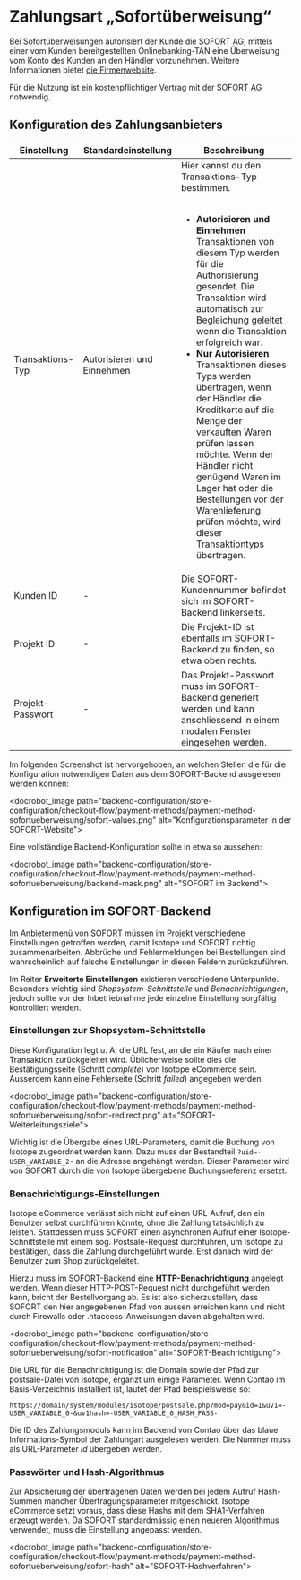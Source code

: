# Zahlungsart „Sofortüberweisung“

Bei Sofortüberweisungen autorisiert der Kunde die SOFORT AG, mittels einer vom Kunden bereitgestellten Onlinebanking-TAN eine Überweisung vom Konto des Kunden an den Händler vorzunehmen. Weitere Informationen bietet [die Firmenwebsite][1].

Für die Nutzung ist ein kostenpflichtiger Vertrag mit der SOFORT AG notwendig.

## Konfiguration des Zahlungsanbieters

<table>
	<thead>
		<tr>
			<th>Einstellung</th>
			<th>Standardeinstellung</th>
			<th>Beschreibung</th>
		</tr>
	</thead>
	<tbody>
		<tr>
			<td>Transaktions-Typ</td>
			<td>Autorisieren und Einnehmen</td>
			<td>Hier kannst du den Transaktions-Typ bestimmen.<br><br>
				<ul>
				<li><strong>Autorisieren und Einnehmen</strong><br>
				Transaktionen von diesem Typ werden für die Authorisierung gesendet. Die Transaktion wird automatisch zur Begleichung geleitet wenn die Transaktion erfolgreich war.</li>
				<li><strong>Nur Autorisieren</strong><br>
				Transaktionen dieses Typs werden übertragen, wenn der Händler die Kreditkarte auf die Menge der verkauften Waren prüfen lassen möchte. Wenn der Händler nicht genügend Waren im Lager hat oder die Bestellungen vor der Warenlieferung prüfen möchte, wird dieser Transaktiontyps übertragen.</li>
				</ul>
			</td>
		</tr>
		<tr>
			<td>Kunden ID</td>
			<td>-</td>
			<td>Die SOFORT-Kundennummer befindet sich im SOFORT-Backend linkerseits.</td>
		</tr>
		<tr>
			<td>Projekt ID</td>
			<td>-</td>
			<td>Die Projekt-ID ist ebenfalls im SOFORT-Backend zu finden, so etwa oben rechts.</td>
		</tr>
		<tr>
			<td>Projekt-Passwort</td>
			<td>-</td>
			<td>Das Projekt-Passwort muss im SOFORT-Backend generiert werden und kann anschliessend in einem modalen Fenster eingesehen werden.</td>
		</tr>
	</tbody>
</table>

Im folgenden Screenshot ist hervorgehoben, an welchen Stellen die für die Konfiguration notwendigen Daten aus dem SOFORT-Backend ausgelesen werden können:

<docrobot_image path="backend-configuration/store-configuration/checkout-flow/payment-methods/payment-method-sofortueberweisung/sofort-values.png" alt="Konfigurationsparameter in der SOFORT-Website">

Eine vollständige Backend-Konfiguration sollte in etwa so aussehen:

<docrobot_image path="backend-configuration/store-configuration/checkout-flow/payment-methods/payment-method-sofortueberweisung/backend-mask.png" alt="SOFORT im Backend">

## Konfiguration im SOFORT-Backend

Im Anbietermenü von SOFORT müssen im Projekt verschiedene Einstellungen getroffen werden, damit Isotope und SOFORT richtig zusammenarbeiten. Abbrüche und Fehlermeldungen bei Bestellungen sind wahrscheinlich auf falsche Einstellungen in diesen Feldern zurückzuführen.

Im Reiter __Erweiterte Einstellungen__ existieren verschiedene Unterpunkte. Besonders wichtig sind _Shopsystem-Schnittstelle_ und _Benachrichtigungen_, jedoch sollte vor der Inbetriebnahme jede einzelne Einstellung sorgfältig kontrolliert werden.

### Einstellungen zur Shopsystem-Schnittstelle

Diese Konfiguration legt u. A. die URL fest, an die ein Käufer nach einer Transaktion zurückgeleitet wird. Üblicherweise sollte dies die Bestätigungsseite (Schritt _complete_) von Isotope eCommerce sein. Ausserdem kann eine Fehlerseite (Schritt _failed_) angegeben werden.

<docrobot_image path="backend-configuration/store-configuration/checkout-flow/payment-methods/payment-method-sofortueberweisung/sofort-redirect.png" alt="SOFORT-Weiterleitungsziele">

Wichtig ist die Übergabe eines URL-Parameters, damit die Buchung von Isotope zugeordnet werden kann. Dazu muss der Bestandteil `?uid=-USER_VARIABLE_2-` an die Adresse angehängt werden. Dieser Parameter wird von SOFORT durch die von Isotope übergebene Buchungsreferenz ersetzt.

### Benachrichtigungs-Einstellungen ###

Isotope eCommerce verlässt sich nicht auf einen URL-Aufruf, den ein Benutzer selbst durchführen könnte, ohne die Zahlung tatsächlich zu leisten. Stattdessen muss SOFORT einen asynchronen Aufruf einer Isotope-Schnittstelle mit einem sog. Postsale-Request durchführen, um Isotope zu bestätigen, dass die Zahlung durchgeführt wurde. Erst danach wird der Benutzer zum Shop zurückgeleitet.

Hierzu muss im SOFORT-Backend eine __HTTP-Benachrichtigung__ angelegt werden. Wenn dieser HTTP-POST-Request nicht durchgeführt werden kann, bricht der Bestellvorgang ab. Es ist also sicherzustellen, dass SOFORT den hier angegebenen Pfad von aussen erreichen kann und nicht durch Firewalls oder .htaccess-Anweisungen davon abgehalten wird.

<docrobot_image path="backend-configuration/store-configuration/checkout-flow/payment-methods/payment-method-sofortueberweisung/sofort-notification" alt="SOFORT-Beachrichtigung">

Die URL für die Benachrichtigung ist die Domain sowie der Pfad zur postsale-Datei von Isotope, ergänzt um einige Parameter. Wenn Contao im Basis-Verzeichnis installiert ist, lautet der Pfad beispielsweise so:

`https://domain/system/modules/isotope/postsale.php?mod=pay&id=1&uv1=-USER_VARIABLE_0-&uv1hash=-USER_VARIABLE_0_HASH_PASS-`

Die ID des Zahlungsmoduls kann im Backend von Contao über das blaue Informations-Symbol der Zahlungart ausgelesen werden. Die Nummer muss als URL-Parameter _id_ übergeben werden.

### Passwörter und Hash-Algorithmus

Zur Absicherung der übertragenen Daten werden bei jedem Aufruf Hash-Summen mancher Übertragungsparameter mitgeschickt. Isotope eCommerce setzt voraus, dass diese Hashs mit dem SHA1-Verfahren erzeugt werden. Da SOFORT standardmässig einen neueren Algorithmus verwendet, muss die Einstellung angepasst werden.

<docrobot_image path="backend-configuration/store-configuration/checkout-flow/payment-methods/payment-method-sofortueberweisung/sofort-hash" alt="SOFORT-Hashverfahren">

[1]: https://www.sofort.com/ger-DE/verkaeufer/su/e-payment-sofort-ueberweisung/
